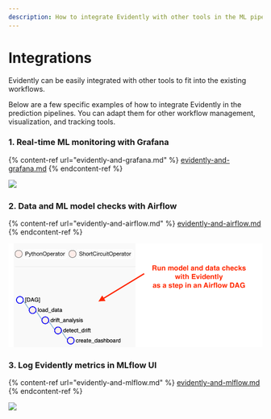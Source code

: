 ```yaml
---
description: How to integrate Evidently with other tools in the ML pipeline.
---
```


# Integrations

Evidently can be easily integrated with other tools to fit into the existing workflows.&#x20;

Below are a few specific examples of how to integrate Evidently in the prediction pipelines. You can adapt them for other workflow management, visualization, and tracking tools.

### 1. Real-time ML monitoring with Grafana

{% content-ref url="evidently-and-grafana.md" %}
[evidently-and-grafana.md](evidently-and-grafana.md)
{% endcontent-ref %}

![](../../.gitbook/assets/photo\_2021-10-20\_14-38-53.png)

### 2. Data and ML model checks with Airflow

{% content-ref url="evidently-and-airflow.md" %}
[evidently-and-airflow.md](evidently-and-airflow.md)
{% endcontent-ref %}

![](<../../.gitbook/assets/image (12).png>)

### 3. Log Evidently metrics in MLflow UI

{% content-ref url="evidently-and-mlflow.md" %}
[evidently-and-mlflow.md](evidently-and-mlflow.md)
{% endcontent-ref %}

![](<../../.gitbook/assets/mlflow\_3 (1).png>)
